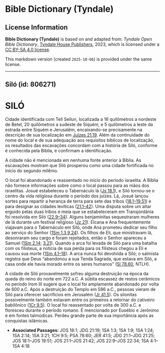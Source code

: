 # Bible Dictionary (Tyndale)

## License Information

**Bible Dictionary (Tyndale)** is based on and adapted from: _Tyndale Open Bible Dictionary_, [Tyndale House Publishers](https://tyndaleopenresources.com/), 2023, which is licensed under a [CC BY-SA 4.0 license](https://creativecommons.org/licenses/by-sa/4.0/legalcode.en).

This markdown version (created `2025-10-06`) is provided under the same license.



--------------------------------

## Siló (id: 806271)

SILÓ
====

Cidade identificada com Tell Seilun, localizada a 16 quilômetros a nordeste de Betel, 20 quilômetros a sudeste de Siquém, e 5 quilômetros a leste da estrada entre Siquém e Jerusalém, encaixando\-se precisamente na descrição de sua localização em [Juízes 21\.19](https://ref.ly/Judg21:19). Além da continuidade do nome do local e de sua adequação aos requisitos bíblicos de localização, os resultados das escavações concordam com a história de Siló, conforme é conhecida pela Bíblia, e confirmam a identificação.

A cidade não é mencionada em nenhuma fonte anterior à Bíblia. As escavações mostram que Siló prosperou como uma cidade fortificada no início do segundo milênio.

O local foi abandonado e reassentado no início do período israelita. A Bíblia não fornece informações sobre como o local passou para as mãos dos israelitas. Josué estabeleceu o Tabernáculo lá ([Js 18\.1](https://ref.ly/Josh18:1)), e Siló tornou\-se o centro da vida religiosa durante o período dos juízes. Lá, Josué lançou sortes para repartir a herança de terra para sete das tribos ([18\.1–19\.51](https://ref.ly/Josh18:1-Josh19:51)) e para designar as cidades levíticas ([21\.1–42](https://ref.ly/Josh21:1-Josh21:42)). Uma disputa sobre um altar erguido pelas duas tribos e meia que se estabeleceram em Transjordânia foi resolvida em Siló ([22\.9–34](https://ref.ly/Josh22:9-Josh22:34)). Alguns benjaminitas sequestraram mulheres de lá durante um festival religioso ([Jz 21](https://ref.ly/Judg21:1-Judg21:25)). Elcana e Ana frequentemente viajavam para o Tabernáculo em Siló, onde Ana prometeu dedicar seu filho ao serviço do Senhor ([1Sm 1\.3,9,24](https://ref.ly/1Sam1:3,1Sam1:9,1Sam1:24)). Os filhos de Eli, que ministravam lá, desonraram seu cargo e foram rejeitados, então o Senhor apareceu a Samuel ([1Sm 2\.14](https://ref.ly/1Sam2:14); [3\.21](https://ref.ly/1Sam3:21)). Quando a arca foi levada de Siló para uma batalha com os filisteus, a notícia de sua perda para os filisteus chegou a Eli e causou sua morte ([1Sm 4\.1–18](https://ref.ly/1Sam4:1-1Sam4:18)). A arca nunca foi devolvida a Siló; o salmista registra que Deus “abandonou a sua Tenda Sagrada, que estava em Siló, a casa onde ele havia morado entre os seres humanos” ([Sl 78\.60](https://ref.ly/Ps78:60), NTLH).

A cidade de Siló provavelmente sofreu alguma destruição na época da queda do reino do norte em 722 a.C. A súbita escassez de restos cerâmicos no período Irom III sugere que o local foi amplamente abandonado por volta de 600 a.C. Após a destruição do Templo em 586 a.C., pessoas vieram de Siló para oferecer sacrifícios em Jerusalém ([Jr 41\.5](https://ref.ly/Jer41:5)). Os silonitas possivelmente também estavam entre os primeiros a retornar do cativeiro babilônico ([1Cr 9\.5](https://ref.ly/1Chr9:5)). O local foi reassentado por volta de 300 a.C. e floresceu durante o período romano. É mencionado por Eusébio e Jerônimo e em fontes talmúdicas. Perdeu grande parte de sua importância após as conquistas islâmicas.

* **Associated Passages:** JOS 18:1; JDG 21:19; 1SA 1:3; 1SA 1:9; 1SA 1:24; 1SA 2:14; 1SA 3:21; 1CH 9:5; PSA 78:60; JER 41:5; JDG 21:1–JDG 21:25; JOS 18:1–JOS 19:51; JOS 21:1–JOS 21:42; JOS 22:9–JOS 22:34; 1SA 4:1–1SA 4:18

